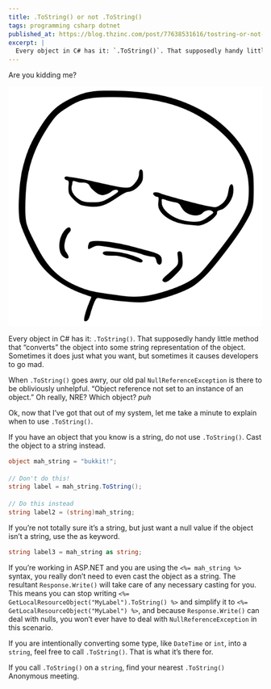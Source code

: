 ```yaml
---
title: .ToString() or not .ToString()
tags: programming csharp dotnet
published_at: https://blog.thzinc.com/post/77638531616/tostring-or-not-tostring
excerpt: |
  Every object in C# has it: `.ToString()`. That supposedly handy little method that “converts” the object into some string representation of the object. Sometimes it does just what you want, but sometimes it causes developers to go mad.
---
```


Are you kidding me?

!["Are you kidding me" meme face; a stick figure face glaring into the middle distance](/assets/AreYouKiddingMeBlackSS.png)

Every object in C# has it: `.ToString()`. That supposedly handy little method that “converts” the object into some string representation of the object. Sometimes it does just what you want, but sometimes it causes developers to go mad.

When `.ToString()` goes awry, our old pal `NullReferenceException` is there to be obliviously unhelpful. “Object reference not set to an instance of an object.” Oh really, NRE? Which object? _puh_

Ok, now that I’ve got that out of my system, let me take a minute to explain when to use `.ToString()`.

If you have an object that you know is a string, do not use `.ToString()`. Cast the object to a string instead.

```csharp
object mah_string = "bukkit!";

// Don't do this!
string label = mah_string.ToString();

// Do this instead
string label2 = (string)mah_string;
```

If you’re not totally sure it’s a string, but just want a null value if the object isn’t a string, use the as keyword.

```csharp
string label3 = mah_string as string;
```

If you’re working in ASP.NET and you are using the `<%= mah_string %>` syntax, you really don’t need to even cast the object as a string. The resultant `Response.Write()` will take care of any necessary casting for you. This means you can stop writing `<%= GetLocalResourceObject("MyLabel").ToString() %>` and simplify it to `<%= GetLocalResourceObject("MyLabel") %>`, and because `Response.Write()` can deal with nulls, you won’t ever have to deal with `NullReferenceException` in this scenario.

If you are intentionally converting some type, like `DateTime` or `int`, into a `string`, feel free to call `.ToString()`. That is what it’s there for.

If you call `.ToString()` on a `string`, find your nearest `.ToString()` Anonymous meeting.
